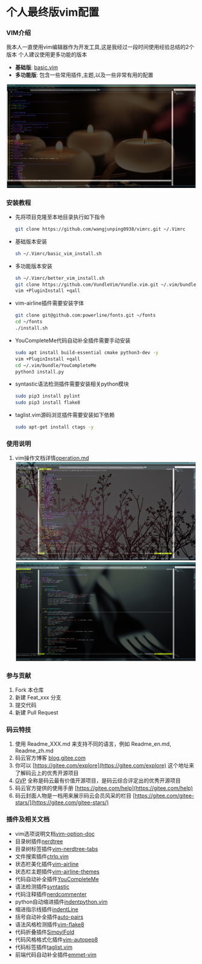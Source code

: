 个人最终版vim配置
===


### VIM介绍

我本人一直使用vim编辑器作为开发工具,这是我经过一段时间使用经验总结的2个版本
个人建议使用更多功能的版本

- **基础版**: [basic.vim](/vimrcs/basic.vim)
- **多功能版**: 包含一些常用插件,主题,以及一些非常有用的配置

![VIM](/pictures/basic-vim.png)


### 安装教程

- 先将项目克隆至本地目录执行如下指令
    ```Bash
    git clone https://github.com/wangjunping0938/vimrc.git ~/.Vimrc
    ```
- 基础版本安装
    ```Bash
    sh ~/.Vimrc/basic_vim_install.sh
    ```

- 多功能版本安装
    ```Bash
    sh ~/.Vimrc/better_vim_install.sh
    git clone https://github.com/VundleVim/Vundle.vim.git ~/.vim/bundle/Vundle.vim
    vim +PluginInstall +qall
    ```

- vim-airline插件需要安装字体
    ```Bash
    git clone git@github.com:powerline/fonts.git ~/fonts
    cd ~/fonts
    ./install.sh
    ```

- YouCompleteMe代码自动补全插件需要手动安装
    ```Bash
    sudo apt install build-essential cmake python3-dev -y
    vim +PluginInstall +qall
    cd ~/.vim/bundle/YouCompleteMe
    python3 install.py
    ```

- syntastic语法检测插件需要安装相关python模块
    ```Bash
    sudo pip3 install pylint
    sudo pip3 install flake8
    ```

- taglist.vim源码浏览插件需要安装如下依赖
    ```Bash
    sudo apt-get install ctags -y
    ```


### 使用说明

1. vim操作文档详情[operation.md]()
![VIM](/pictures/better-vim.png)
![Python效果图](/pictures/python-vim.png)


### 参与贡献

1. Fork 本仓库
2. 新建 Feat_xxx 分支
3. 提交代码
4. 新建 Pull Request


### 码云特技

1. 使用 Readme\_XXX.md 来支持不同的语言，例如 Readme\_en.md, Readme\_zh.md
2. 码云官方博客 [blog.gitee.com](https://blog.gitee.com)
3. 你可以 [https://gitee.com/explore](https://gitee.com/explore) 这个地址来了解码云上的优秀开源项目
4. [GVP](https://gitee.com/gvp) 全称是码云最有价值开源项目，是码云综合评定出的优秀开源项目
5. 码云官方提供的使用手册 [https://gitee.com/help](https://gitee.com/help)
6. 码云封面人物是一档用来展示码云会员风采的栏目 [https://gitee.com/gitee-stars/](https://gitee.com/gitee-stars/)


### 插件及相关文档

- vim选项说明文档[vim-option-doc](http://vimdoc.sourceforge.net/htmldoc/options.html)
- 目录树插件[nerdtree](https://github.com/scrooloose/nerdtree)
- 目录树标签插件[vim-nerdtree-tabs](https://github.com/jistr/vim-nerdtree-tabs)
- 文件搜索插件[ctrlp.vim](https://github.com/ctrlpvim/ctrlp.vim)
- 状态栏美化插件[vim-airline](https://github.com/vim-airline/vim-airline)
- 状态栏主题插件[vim-airline-themes](https://github.com/vim-airline/vim-airline-themes)
- 代码自动补全插件[YouCompleteMe](https://github.com/Valloric/YouCompleteMe)
- 语法检测插件[syntastic](https://github.com/vim-syntastic/syntastic.git)
- 代码注释插件[nerdcommenter](https://github.com/scrooloose/nerdcommenter)
- python自动缩进插件[indentpython.vim](https://github.com/vim-scripts/indentpython.vim)
- 缩进指示线插件[indentLine](https://github.com/Yggdroot/indentLine)
- 括号自动补全插件[auto-pairs](https://github.com/jiangmiao/auto-pairs)
- 语法风格检测插件[vim-flake8](https://github.com/nvie/vim-flake8)
- 代码折叠插件[SimpylFold](https://github.com/tmhedberg/SimpylFold)
- 代码风格格式化插件[vim-autopep8](https://github.com/tell-k/vim-autopep8)
- 代码标签插件[taglist.vim](https://github.com/vim-scripts/taglist.vim)
- 前端代码自动补全插件[emmet-vim](https://github.com/mattn/emmet-vim)

